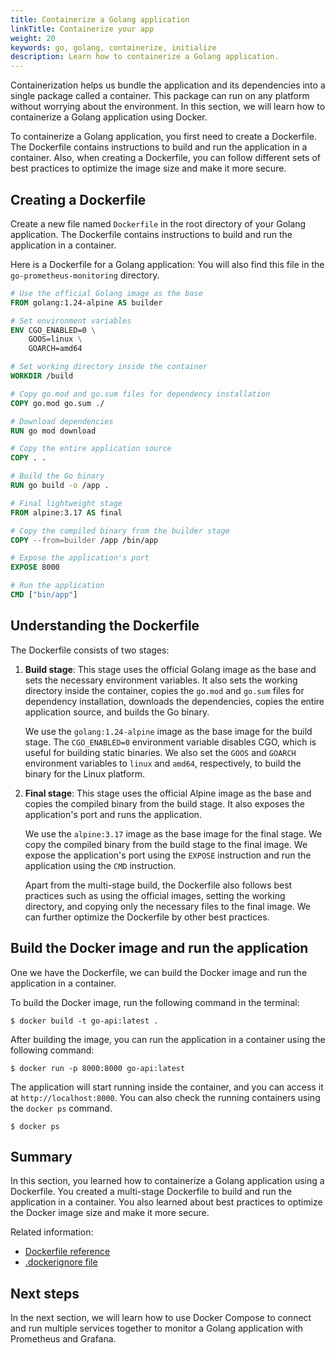 ```yaml
---
title: Containerize a Golang application
linkTitle: Containerize your app
weight: 20
keywords: go, golang, containerize, initialize
description: Learn how to containerize a Golang application.
---
```


Containerization helps us bundle the application and its dependencies into a single package called a container. This package can run on any platform without worrying about the environment. In this section, we will learn how to containerize a Golang application using Docker.

To containerize a Golang application, you first need to create a Dockerfile. The Dockerfile contains instructions to build and run the application in a container. Also, when creating a Dockerfile, you can follow different sets of best practices to optimize the image size and make it more secure.

## Creating a Dockerfile

Create a new file named `Dockerfile` in the root directory of your Golang application. The Dockerfile contains instructions to build and run the application in a container.

Here is a Dockerfile for a Golang application: You will also find this file in the `go-prometheus-monitoring` directory.

```dockerfile
# Use the official Golang image as the base
FROM golang:1.24-alpine AS builder

# Set environment variables
ENV CGO_ENABLED=0 \
    GOOS=linux \
    GOARCH=amd64

# Set working directory inside the container
WORKDIR /build

# Copy go.mod and go.sum files for dependency installation
COPY go.mod go.sum ./

# Download dependencies
RUN go mod download

# Copy the entire application source
COPY . .

# Build the Go binary
RUN go build -o /app .

# Final lightweight stage
FROM alpine:3.17 AS final

# Copy the compiled binary from the builder stage
COPY --from=builder /app /bin/app

# Expose the application's port
EXPOSE 8000

# Run the application
CMD ["bin/app"]
```

## Understanding the Dockerfile

The Dockerfile consists of two stages:

1. **Build stage**: This stage uses the official Golang image as the base and sets the necessary environment variables. It also sets the working directory inside the container, copies the `go.mod` and `go.sum` files for dependency installation, downloads the dependencies, copies the entire application source, and builds the Go binary.

    We use the `golang:1.24-alpine` image as the base image for the build stage. The `CGO_ENABLED=0` environment variable disables CGO, which is useful for building static binaries. We also set the `GOOS` and `GOARCH` environment variables to `linux` and `amd64`, respectively, to build the binary for the Linux platform.

2. **Final stage**: This stage uses the official Alpine image as the base and copies the compiled binary from the build stage. It also exposes the application's port and runs the application.

    We use the `alpine:3.17` image as the base image for the final stage. We copy the compiled binary from the build stage to the final image. We expose the application's port using the `EXPOSE` instruction and run the application using the `CMD` instruction.

    Apart from the multi-stage build, the Dockerfile also follows best practices such as using the official images, setting the working directory, and copying only the necessary files to the final image. We can further optimize the Dockerfile by other best practices.

## Build the Docker image and run the application

One we have the Dockerfile, we can build the Docker image and run the application in a container.

To build the Docker image, run the following command in the terminal:

```console
$ docker build -t go-api:latest .
```

After building the image, you can run the application in a container using the following command:

```console
$ docker run -p 8000:8000 go-api:latest
```

The application will start running inside the container, and you can access it at `http://localhost:8000`. You can also check the running containers using the `docker ps` command.

```console
$ docker ps
```

## Summary

In this section, you learned how to containerize a Golang application using a Dockerfile. You created a multi-stage Dockerfile to build and run the application in a container. You also learned about best practices to optimize the Docker image size and make it more secure.

Related information:

 - [Dockerfile reference](/reference/dockerfile.md)
 - [.dockerignore file](/reference/dockerfile.md#dockerignore-file)

## Next steps

In the next section, we will learn how to use Docker Compose to connect and run multiple services together to monitor a Golang application with Prometheus and Grafana.
